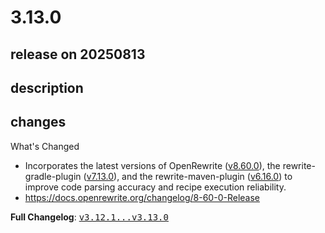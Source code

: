 # 3.13.0

## release on 20250813
## description
## changes
What's Changed

* Incorporates the latest versions of OpenRewrite (<a href="https://github.com/openrewrite/rewrite/releases/tag/v8.60.0">v8.60.0</a>), the rewrite-gradle-plugin (<a href="https://github.com/openrewrite/rewrite-gradle-plugin/releases/tag/v7.13.0">v7.13.0</a>), and the rewrite-maven-plugin (<a href="https://github.com/openrewrite/rewrite-maven-plugin/releases/tag/v6.16.0">v6.16.0</a>) to improve code parsing accuracy and recipe execution reliability.
* <a href="https://docs.openrewrite.org/changelog/8-60-0-Release" rel="nofollow">https://docs.openrewrite.org/changelog/8-60-0-Release</a>

<strong>Full Changelog</strong>: <a class="commit-link" href="https://github.com/openrewrite/rewrite-recipe-bom/compare/v3.12.1...v3.13.0"><tt>v3.12.1...v3.13.0</tt></a>

